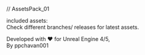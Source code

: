 // AssetsPack_01

included assets:  
Check different branches/ releases for latest assets.

Developed with ❤️ for Unreal Engine 4/5,  
By ppchavan001
